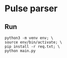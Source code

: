 # Pulse parser


## Run
```shell script
python3 -m venv env; \
source env/bin/activate; \
pip install -r req.txt; \
python main.py
```